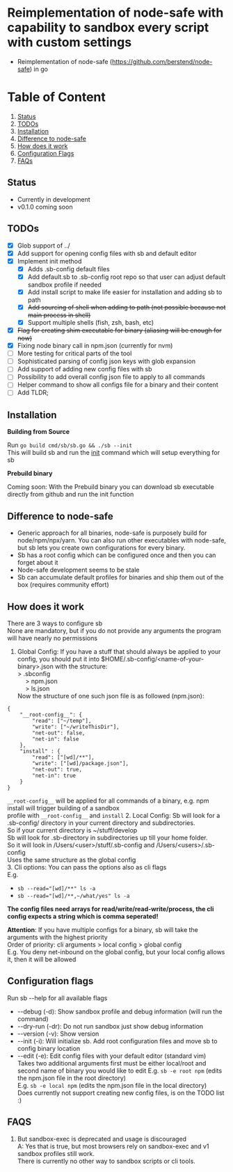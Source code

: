 # Reimplementation of node-safe with capability to sandbox every script with custom settings
- Reimplementation of node-safe (https://github.com/berstend/node-safe) in go
# Table of Content
1. [Status](#status)  
2. [TODOs](#todos)  
3. [Installation](#installation)  
4. [Difference to node-safe](#difference-to-node-safe)  
5. [How does it work](#how-does-it-work)
6. [Configuration Flags](#configuration-flags)
7. [FAQs](#faqs)

## Status

- Currently in development
- v0.1.0 coming soon

## TODOs
- [x] Glob support of ../
- [x] Add support for opening config files with sb and default editor
- [x] Implement init method
  - [x] Adds .sb-config default files
  - [x] Add default.sb to .sb-config root repo so that user can adjust default sandbox profile if needed
  - [x] Add install script to make life easier for installation and adding sb to path
  - [x] ~~Add sourcing of shell when adding to path (not possible because not main process in shell)~~
  - [x] Support multiple shells (fish, zsh, bash, etc)
- [x] ~~Flag for creating shim executable for binary (aliasing will be enough for now)~~
- [x] Fixing node binary call in npm.json (currently for nvm)
- [ ] More testing for critical parts of the tool
- [ ] Sophisticated parsing of config json keys with glob expansion
- [ ] Add support of adding new config files with sb
- [ ] Possibility to add overall config json file to apply to all commands
- [ ] Helper command to show all configs file for a binary and their content
- [ ] Add TLDR;

## Installation
**Building from Source**  

Run ```go build cmd/sb/sb.go && ./sb --init```  
This will build sb and run the [init](#2-configuration-flags) command which will setup everything for sb

**Prebuild binary**

Coming soon: With the Prebuild binary you can download sb executable directly from github and run the init function

## Difference to node-safe

- Generic approach for all binaries, node-safe is purposely build for node/npm/npx/yarn. You can also run other executables with node-safe,  
but sb lets you create own configurations for every binary.
- Sb has a root config which can be configured once and then you can forget about it
- Node-safe development seems to be stale
- Sb can accumulate default profiles for binaries and ship them out of the box (requires community effort)

## How does it work

There are 3 ways to configure sb  
None are mandatory, but if you do not provide any arguments the program will have nearly no permissions

1. Global Config: If you have a stuff that should always be applied to your config,
you should put it into $HOME/.sb-config/\<name-of-your-binary\>.json with the structure:  
\> .sbconfig  
&emsp; \> npm.json  
&emsp; \> ls.json  
Now the structure of one such json file is as followed (npm.json): 
```
{
	"__root-config__": {
		"read": ["~/temp"],
		"write": ["~/writeThisDir"],
		"net-out": false,
		"net-in": false
	},
	"install" : {
		"read": ["[wd]/**"],
		"write": ["[wd]/package.json"],
		"net-out": true,
		"net-in": true
	}
}
```
`__root-config__` will be applied for all commands of a binary, e.g. npm install will trigger building of a sandbox  
profile with `__root-config__` and `install`
2. Local Config: Sb will look for a .sb-config/ directory in your current directory and subdirectories.  
So if your current directory is ~/stuff/develop  
Sb will look for .sb-directory in subdirectories up till your home folder.  
So it will look in /Users/\<user\>/stuff/.sb-config and /Users/\<users\>/.sb-config  
Uses the same structure as the global config  
3. Cli options: You can pass the options also as cli flags  
E.g. 
- ```sb --read="[wd]/**" ls -a```
- ```sb --read="[wd]/**,~/what/yes" ls -a```

**The config files need arrays for read/write/read-write/process, the cli config expects a string
which is comma seperated!**

**Attention**: If you have multiple configs for a binary, sb will take the arguments with the highest priority  
Order of priority: cli arguments > local config > global config  
E.g. You deny net-inbound on the global config, but your local config allows it, then it will be allowed  

## Configuration flags

Run sb --help for all available flags  
- --debug (-d):  Show sandbox profile and debug information (will run the command)  
- --dry-run (-dr): Do not run sandbox just show debug information  
- --version (-v):  Show version  
- --init (-i): Will initialize sb. Add root configuration files and move sb to config binary location
- --edit (-e): Edit config files with your default editor (standard vim)   
Takes two additional arguments first must be either local/root and second name of binary you would like to edit
E.g. ```sb -e root npm``` (edits the npm.json file in the root directory)  
E.g. ```sb -e local npm``` (edits the npm.json file in the local directory)  
Does currently not support creating new config files, is on the TODO list :)


## FAQS
1. But sandbox-exec is deprecated and usage is discouraged  
A: Yes that is true, but most browsers rely on sandbox-exec and v1 sandbox profiles still work.  
There is currently no other way to sandbox scripts or cli tools.